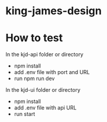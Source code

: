 # king-james-design

# How to test

In the kjd-api folder or directory 

 - npm install
 - add .env file with port and URL
 - run npm  run dev
 
In the kjd-ui folder or directory 
 - npm install
 - add .env file with api URL
 - run start
